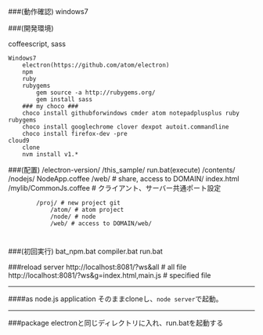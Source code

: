 ###(動作確認)
windows7

###(開発環境)

coffeescript, sass

	Windows7
		electron(https://github.com/atom/electron)
		npm
		ruby
		rubygems
			gem source -a http://rubygems.org/
			gem install sass
		### my choco ###
		choco install githubforwindows cmder atom notepadplusplus ruby rubygems
		choco install googlechrome clover dexpot autoit.commandline
		choco install firefox-dev -pre
	cloud9
		clone
		nvm install v1.*

###(配置)
	/electron-version/
	/this_sample/
		run.bat(execute)
		/contents/
			/nodejs/
				NodeApp.coffee
			/web/ # share, access to DOMAIN/
				index.html
				/mylib/CommonJs.coffee # クライアント、サーバー共通ポート設定

			/proj/ # new project git
				/atom/ # atom project
				/node/ # node
				/web/ # access to DOMAIN/web/
#

###(初回実行)
	bat_npm.bat
	compiler.bat
	run.bat

###reload server
http://localhost:8081/?ws&all # all file
http://localhost:8081/?ws&g=index.html,main.js # specified file

---
####as node.js application
そのままcloneし、`node server`で起動。


---
###package
electronと同じディレクトリに入れ、run.batを起動する
